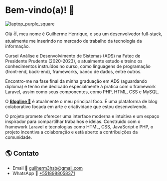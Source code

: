 # Bem-vindo(a)! :wave:

<!-- ─── CARD ────────────────────────────── -->
![laptop_purple_square](https://github.com/guilherm-hsbe/guilherm-hsbe/assets/99516132/c6ea7543-1419-4498-b58c-0fd877cee8a2)

Olá :v:, meu nome é Guilherme Henrique, e sou um desenvolvedor full-stack, atualmente me inserindo no mercado de trabalho da tecnologia da informação.

Cursei Análise e Desenvolvimento de Sistemas (ADS) na Fatec de Presidente Prudente (2020-2023), e atualmente estudo e treino os conhecimentos instruídos no curso, como linguagens de programação (front-end, back-end), frameworks, banco de dados, entre outros.

Encontro-me na fase final da minha graduação em ADS (aguardando diploma) e tenho me dedicado especialmente à pratica com o framework Laravel, assim como seus componentes, como PHP, HTML, CSS e MySQL.

O **[Blogline :leaves:](https://github.com/guilherm-hsbe/Blogline)** é atualmente o meu principal foco. É uma plataforma de blog colaborativo focada em arte e criatividade que estou desenvolvendo.

O projeto promete oferecer uma interface moderna e intuitiva e um espaço inspirador para compartilhar trabalhos e ideias. Construído com o framework Laravel e tecnologias como HTML, CSS, JavaScript e PHP, o projeto incentiva a colaboração e está aberto a contribuições da comunidade.

<!-- ─── CONTATO ────────────────────────────── -->
## :earth_americas: Contato
- Email :email: [guilherm3hsb@gmail.com](mailto:guilherm3hsb@gmail.com)
- WhatsApp :calling: [+5518988058371](https://wa.me/5518988058371)
